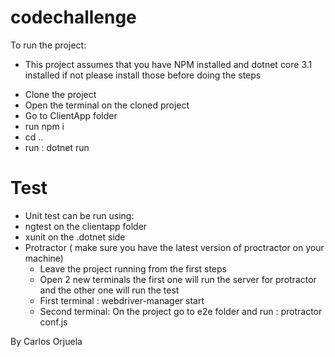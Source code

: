 # codechallenge

To run the project:

 * This project assumes that you have NPM installed and dotnet core 3.1 installed if not please install those before doing the steps

- Clone the project
- Open the terminal on the cloned project
- Go to ClientApp folder
- run npm i
- cd ..
- run : dotnet run

# Test

- Unit test can be run using:
- ngtest on the clientapp folder
- xunit on the .dotnet side
- Protractor ( make sure you have the latest version of proctractor on your machine)
  - Leave the project running from the first steps
  - Open 2 new terminals the first one will run the server for protractor and the other one will run the test
  - First terminal : webdriver-manager start
  - Second terminal: On the project go to e2e folder and run : protractor conf.js

By Carlos Orjuela
